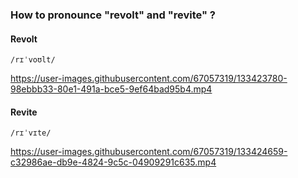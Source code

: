 ### How to pronounce "revolt" and "revite" ?
#### Revolt

`/rɪˈvoʊlt/`


https://user-images.githubusercontent.com/67057319/133423780-98ebbb33-80e1-491a-bce5-9ef64bad95b4.mp4


#### Revite

`/rɪˈvɪte/`


https://user-images.githubusercontent.com/67057319/133424659-c32986ae-db9e-4824-9c5c-04909291c635.mp4





